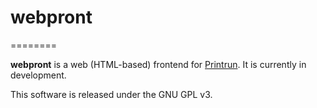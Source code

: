 # webpront
========

**webpront** is a web (HTML-based) frontend for [Printrun][1]. It is currently
in development.

This software is released under the GNU GPL v3.


 [1]: https://github.com/kliment/Printrun